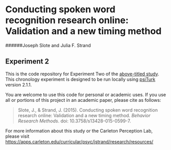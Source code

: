 # Conducting spoken word recognition research online: Validation and a new timing method
######Joseph Slote and Julia F. Strand
## Experiment 2

This is the code repository for Experiment Two of the [above-titled study](https://apps.carleton.edu/curricular/psyc/jstrand/assets/Slote_and_Strand_BRM.pdf). This chronology experiment is designed to be run locally using [psiTurk](https://psiturk.org/) version 2.1.1.

You are welcome to use this code for personal or academic uses. If you use all or portions of this project in an academic paper, please cite as follows:

> Slote, J., & Strand, J. (2015). Conducting spoken word recognition research online: Validation and a new timing method. *Behavior Research Methods*. doi: 10.3758/s13428-015-0599-7.

For more information about this study or the Carleton Perception Lab, please visit https://apps.carleton.edu/curricular/psyc/jstrand/research/resources/
